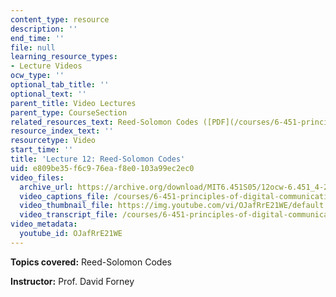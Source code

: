 ```yaml
---
content_type: resource
description: ''
end_time: ''
file: null
learning_resource_types:
- Lecture Videos
ocw_type: ''
optional_tab_title: ''
optional_text: ''
parent_title: Video Lectures
parent_type: CourseSection
related_resources_text: Reed-Solomon Codes ([PDF](/courses/6-451-principles-of-digital-communication-ii-spring-2005/resources/chap8))
resource_index_text: ''
resourcetype: Video
start_time: ''
title: 'Lecture 12: Reed-Solomon Codes'
uid: e809be35-f6c9-76ea-f8e0-103a99ec2ec0
video_files:
  archive_url: https://archive.org/download/MIT6.451S05/12ocw-6.451_4-261-14mar2005-220k.mp4
  video_captions_file: /courses/6-451-principles-of-digital-communication-ii-spring-2005/1cf75cf557835e32a4179dda4df95f85_OJafRrE21WE.vtt
  video_thumbnail_file: https://img.youtube.com/vi/OJafRrE21WE/default.jpg
  video_transcript_file: /courses/6-451-principles-of-digital-communication-ii-spring-2005/f196f2fd02f6a3056c95238470e40473_OJafRrE21WE.pdf
video_metadata:
  youtube_id: OJafRrE21WE
---
```


**Topics covered:** Reed-Solomon Codes

**Instructor:** Prof. David Forney